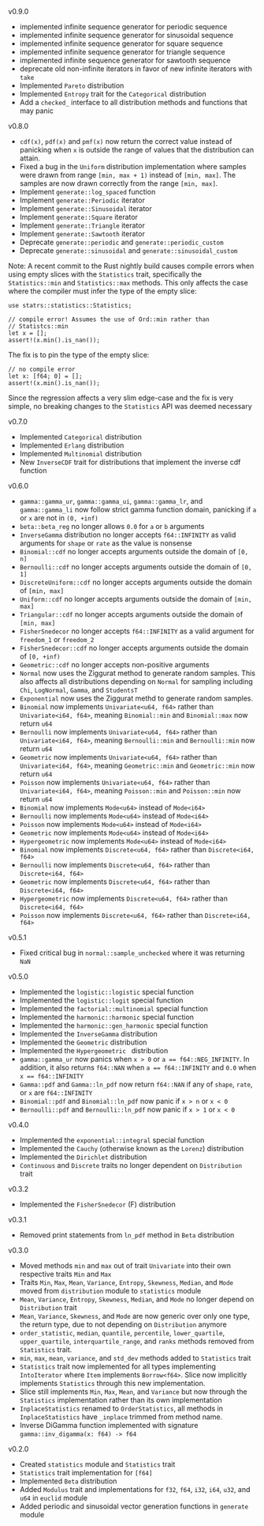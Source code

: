 v0.9.0
 - implemented infinite sequence generator for periodic sequence
 - implemented infinite sequence generator for sinusoidal sequence
 - implemented infinite sequence generator for square sequence
 - implemented infinite sequence generator for triangle sequence
 - implemented infinite sequence generator for sawtooth sequence
 - deprecate old non-infinite iterators in favor of new infinite iterators with `take`
 - Implemented `Pareto` distribution
 - Implemented `Entropy` trait for the `Categorical` distribution
 - Add a `checked_` interface to all distribution methods and functions that may panic

v0.8.0
 - `cdf(x)`, `pdf(x)` and `pmf(x)` now return the correct value instead of panicking when `x` is outside the range of values that the distribution can attain.
 - Fixed a bug in the `Uniform` distribution implementation where samples were drawn from range `[min, max + 1)` instead of `[min, max]`. The samples are now drawn correctly from the range `[min, max]`.
 - Implement `generate::log_spaced` function
 - Implement `generate::Periodic` iterator
 - Implement `generate::Sinusoidal` iterator
 - Implement `generate::Square` iterator
 - Implement `generate::Triangle` iterator
 - Implement `generate::Sawtooth` iterator
 - Deprecate `generate::periodic` and `generate::periodic_custom`
 - Deprecate `generate::sinusoidal` and `generate::sinusoidal_custom`

 Note: A recent commit to the Rust nightly build causes compile errors when using
 empty slices with the `Statistics` trait, specifically the `Statistics::min` and
 `Statistics::max` methods. This only affects the case where the compiler must infer
 the type of the empty slice:

```
use statrs::statistics::Statistics;

// compile error! Assumes the use of Ord::min rather than
// Statistcs::min
let x = [];
assert!(x.min().is_nan());
```

The fix is to pin the type of the empty slice:

```
// no compile error
let x: [f64; 0] = [];
assert!(x.min().is_nan());
```

Since the regression affects a very slim edge-case and the fix is very simple, no breaking changes to the `Statistics` API was deemed necessary

v0.7.0
 - Implemented `Categorical` distribution
 - Implemented `Erlang` distribution
 - Implemented `Multinomial` distribution
 - New `InverseCDF` trait for distributions that implement the inverse cdf function

v0.6.0
 - `gamma::gamma_ur`, `gamma::gamma_ui`, `gamma::gamma_lr`, and `gamma::gamma_li` now follow strict gamma function domain, panicking if `a` or `x` are not in `(0, +inf)`
 - `beta::beta_reg` no longer allows `0.0` for `a` or `b` arguments
 - `InverseGamma` distribution no longer accepts `f64::INFINITY` as valid arguments for `shape` or `rate` as the value is nonsense
 - `Binomial::cdf` no longer accepts arguments outside the domain of `[0, n]`
 - `Bernoulli::cdf` no longer accepts arguments outside the domain of `[0, 1]`
 - `DiscreteUniform::cdf` no longer accepts arguments outside the domain of `[min, max]`
 - `Uniform::cdf` no longer accepts arguments outside the domain of `[min, max]`
 - `Triangular::cdf` no longer accepts arguments outside the domain of `[min, max]`
 - `FisherSnedecor` no longer accepts `f64::INFINITY` as a valid argument for `freedom_1` or `freedom_2`
 - `FisherSnedecor::cdf` no longer accepts arguments outside the domain of `[0, +inf)`
 - `Geometric::cdf` no longer accepts non-positive arguments
 - `Normal` now uses the Ziggurat method to generate random samples. This also affects all distributions depending on `Normal` for sampling
    including `Chi`, `LogNormal`, `Gamma`, and `StudentsT`
 - `Exponential` now uses the Ziggurat methd to generate random samples.
 - `Binomial` now implements `Univariate<u64, f64>` rather than `Univariate<i64, f64>`, meaning `Binomial::min` and `Binomial::max` now return `u64`
 - `Bernoulli` now implements `Univariate<u64, f64>` rather than `Univariate<i64, f64>`, meaning `Bernoulli::min` and `Bernoulli::min` now return `u64`
 - `Geometric` now implements `Univariate<u64, f64>` rather than `Univariate<i64, f64>`, meaning `Geometric::min` and `Geometric::min` now return `u64`
 - `Poisson` now implements `Univariate<u64, f64>` rather than `Univariate<i64, f64>`, meaning `Poisson::min` and `Poisson::min` now return `u64`
 - `Binomial` now implements `Mode<u64>` instead of `Mode<i64>`
 - `Bernoulli` now implements `Mode<u64>` instead of `Mode<i64>`
 - `Poisson` now implements `Mode<u64>` instead of `Mode<i64>`
 - `Geometric` now implements `Mode<u64>` instead of `Mode<i64>`
 - `Hypergeometric` now implements `Mode<u64>` instead of `Mode<i64>`
 - `Binomial` now implements `Discrete<u64, f64>` rather than `Discrete<i64, f64>`
 - `Bernoulli` now implements `Discrete<u64, f64>` rather than `Discrete<i64, f64>`
 - `Geometric` now implements `Discrete<u64, f64>` rather than `Discrete<i64, f64>`
 - `Hypergeometric` now implements `Discrete<u64, f64>` rather than `Discrete<i64, f64>`
 - `Poisson` now implements `Discrete<u64, f64>` rather than `Discrete<i64, f64>`

v0.5.1
 - Fixed critical bug in `normal::sample_unchecked` where it was returning `NaN`

v0.5.0
 - Implemented the `logistic::logistic` special function
 - Implemented the `logistic::logit` special function
 - Implemented the `factorial::multinomial` special function
 - Implemented the `harmonic::harmonic` special function
 - Implemented the `harmonic::gen_harmonic` special function
 - Implemented the `InverseGamma` distribution
 - Implemented the `Geometric` distribution
 - Implemented the `Hypergeometric ` distribution
 - `gamma::gamma_ur` now panics when `x > 0` or `a == f64::NEG_INFINITY`. In addition, it also returns `f64::NAN` when `a == f64::INFINITY` and `0.0` when `x == f64::INFINITY`
 - `Gamma::pdf` and `Gamma::ln_pdf` now return `f64::NAN` if any of `shape`, `rate`, or `x` are `f64::INFINITY`
 - `Binomial::pdf` and `Binomial::ln_pdf` now panic if `x > n` or `x < 0`
 - `Bernoulli::pdf` and `Bernoulli::ln_pdf` now panic if `x > 1` or `x < 0`

v0.4.0
- Implemented the `exponential::integral` special function
- Implemented the `Cauchy` (otherwise known as the `Lorenz`) distribution
- Implemented the `Dirichlet` distribution
- `Continuous` and `Discrete` traits no longer dependent on `Distribution` trait

v0.3.2
- Implemented the `FisherSnedecor` (F) distribution

v0.3.1
- Removed print statements from `ln_pdf` method in `Beta` distribution

v0.3.0
- Moved methods `min` and `max` out of trait `Univariate` into their own respective traits `Min` and `Max`
- Traits `Min`, `Max`, `Mean`, `Variance`, `Entropy`, `Skewness`, `Median`, and `Mode` moved from `distribution` module to `statistics` module
- `Mean`, `Variance`, `Entropy`, `Skewness`, `Median`, and `Mode` no longer depend on `Distribution` trait
- `Mean`, `Variance`, `Skewness`, and `Mode` are now generic over only one type, the return type, due to not depending on `Distribution` anymore
- `order_statistic`, `median`, `quantile`, `percentile`, `lower_quartile`, `upper_quartile`, `interquartile_range`, and `ranks` methods removed
    from `Statistics` trait.
- `min`, `max`, `mean`, `variance`, and `std_dev` methods added to `Statistics` trait
- `Statistics` trait now implemented for all types implementing `IntoIterator` where `Item` implements `Borrow<f64>`. Slice now implicitly implements
    `Statistics` through this new implementation.
- Slice still implements `Min`, `Max`, `Mean`, and `Variance` but now through the `Statistics` implementation rather than its own implementation
- `InplaceStatistics` renamed to `OrderStatistics`, all methods in `InplaceStatistics` have `_inplace` trimmed from method name.
- Inverse DiGamma function implemented with signature `gamma::inv_digamma(x: f64) -> f64`

v0.2.0
- Created `statistics` module and `Statistics` trait
- `Statistics` trait implementation for `[f64]`
- Implemented `Beta` distribution
- Added `Modulus` trait and implementations for `f32`, `f64`, `i32`, `i64`, `u32`, and `u64` in `euclid` module
- Added periodic and sinusoidal vector generation functions in `generate` module
